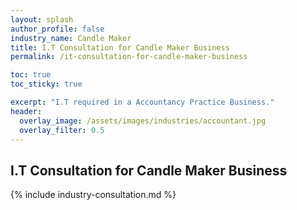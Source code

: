 ```yaml
---
layout: splash 
author_profile: false 
industry_name: Candle Maker
title: I.T Consultation for Candle Maker Business
permalink: /it-consultation-for-candle-maker-business

toc: true
toc_sticky: true

excerpt: "I.T required in a Accountancy Practice Business."
header:
  overlay_image: /assets/images/industries/accountant.jpg
  overlay_filter: 0.5 
---
```


## I.T Consultation for Candle Maker Business

{% include industry-consultation.md %}
